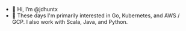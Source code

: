 - 👋 Hi, I’m @jdhuntx
- 👀 These days I'm primarily interested in Go, Kubernetes, and AWS / GCP. I also work with Scala, Java, and Python.

<!---
jdhuntx/jdhuntx is a ✨ special ✨ repository because its `README.md` (this file) appears on your GitHub profile.
You can click the Preview link to take a look at your changes.
--->
